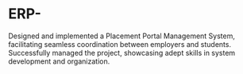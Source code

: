 # ERP-
Designed and implemented a Placement Portal
Management System, facilitating seamless
coordination between employers and students.
Successfully managed the project, showcasing adept
skills in system development and organization.
